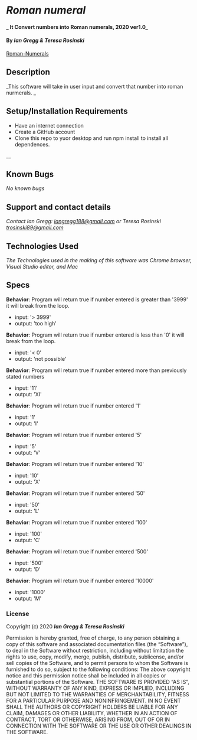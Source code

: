 # _Roman numeral_

#### _ It Convert numbers into Roman numerals, 2020 ver1.0_

#### By _Ian Gregg & Teresa Rosinski_
[Roman-Numerals](https://github.com/oldgregg89/Roman-Numerals)


## Description

_This software will take in user input and convert that number into roman nurmerals. _

## Setup/Installation Requirements


* Have an internet connection 
* Create a GitHub account
* Clone this repo to yuor desktop and run npm install to install all dependences.

__

## Known Bugs

_No known bugs_

## Support and contact details

_Contact Ian Gregg: <iangregg188@gmail.com>
or
Teresa Rosinski <trosinski89@gmail.com>_

## Technologies Used

_The Technologies used in the making of this software was Chrome browser, Visual Studio editor, and Mac_

## Specs

**Behavior**: Program will return true if number entered is greater than '3999' it will break from the loop. 
  * input: '> 3999'
  * output: 'too high'

**Behavior**: Program will return true if number entered is less than '0' it will break from the loop. 
  * input: '< 0'
  * output: 'not possible'

**Behavior**: Program will return true if number entered more than previously stated numbers
  * input:  '11'
  * output: 'XI'

**Behavior**: Program will return true if number entered '1' 
  * input:  '1'
  * output: 'I'

**Behavior**: Program will return true if number entered '5'
  * input:  '5'
  * output: 'V'

**Behavior**: Program will return true if number entered '10'
  * input:  '10'
  * output: 'X'

**Behavior**: Program will return true if number entered '50'
  * input:  '50'
  * output: 'L'

**Behavior**: Program will return true if number entered '100'
  * input:  '100'
  * output: 'C'

**Behavior**: Program will return true if number entered '500'
  * input:  '500'
  * output: 'D'

**Behavior**: Program will return true if number entered '10000'
  * input:  '1000'
  * output: 'M'

### License

Copyright (c) 2020 **_Ian Gregg & Teresa Rosinski_**

Permission is hereby granted, free of charge, to any person obtaining a copy of this software and associated documentation files (the “Software”), to deal in the Software without restriction, including without limitation the rights to use, copy, modify, merge, publish, distribute, sublicense, and/or sell copies of the Software, and to permit persons to whom the Software is furnished to do so, subject to the following conditions:
The above copyright notice and this permission notice shall be included in all copies or substantial portions of the Software.
THE SOFTWARE IS PROVIDED “AS IS”, WITHOUT WARRANTY OF ANY KIND, EXPRESS OR IMPLIED, INCLUDING BUT NOT LIMITED TO THE WARRANTIES OF MERCHANTABILITY, FITNESS FOR A PARTICULAR PURPOSE AND NONINFRINGEMENT. IN NO EVENT SHALL THE AUTHORS OR COPYRIGHT HOLDERS BE LIABLE FOR ANY CLAIM, DAMAGES OR OTHER LIABILITY, WHETHER IN AN ACTION OF CONTRACT, TORT OR OTHERWISE, ARISING FROM, OUT OF OR IN CONNECTION WITH THE SOFTWARE OR THE USE OR OTHER DEALINGS IN THE SOFTWARE.

